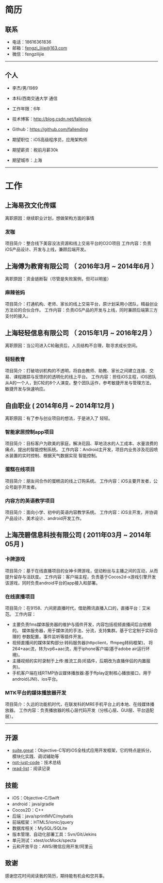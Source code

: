 # 简历

## 联系

- 电话：18616361836
- 邮箱：fengzi_lijie@163.com
- 微信：fengzilijie

---

## 个人

 - 李杰/男/1989
 - 本科/西南交通大学 通信
 - 工作年限：6年
 - 技术博客：http://blog.csdn.net/fallenink
 - Github：https://github.com/fallending

 - 期望职位：iOS高级程序员，应用架构师
 - 期望薪资：税前月薪30k
 - 期望城市：上海

---

# 工作

## 上海易孜文化传媒

离职原因：继续职业计划，想做架构方面的事情

### 发咖

项目简介：整合线下美容没法资源和线上交易平台的O2O项目
工作内容：负责iOS产品设计、开发与上线，兼顾后端开发。

## 上海傅为教育有限公司 （ 2016年3月 ~ 2014年6月 ）

离职原因：资金链断裂（尽管是失败案例，但可以明鉴）

### 麻辣爸妈

项目简介：打通机构、老师、家长的线上交易平台，原计划采用小团队，精益创业方法论的合伙合作。
工作内容：负责iOS产品的开发与上线，同时兼顾后端第三方支付的接入。

## 上海轻轻信息有限公司 （ 2015年1月 ~ 2016年2月 ）

离职原因：当公司进入C轮融资后，人员结构不合理，取寻求成长空间。

### 轻轻教育

项目简介：打破培训机构的不透明，将自由教师、助教、家长之间建立连接、交易、课程跟踪与反馈的的透明化的线上平台。
工作内容：担任iOS主程，iOS团队从A的一个人，到C轮的8个人演变。整个团队运作，参考敏捷开发与管理方法，敏捷开发与快速响应。


## 自由职业 ( 2014年6月 ~ 2014年12月 )

离职原因：有了参与创业项目的想法，于是进入了 轻轻。

### 智能家居控制app项目

项目简介：目标客户为欧美的家庭，解决花园、草地浇水的人工成本、水量浪费的痛点，提出的智能控制系统。
工作内容：Android主开发，项目内业务涉及花园喷水装置的实时控制、根据天气数据实现 智能控制。

### 蛋糕在线项目

项目简介：朋友间合作的蛋糕店的线上订购系统。
工作内容：iOS主要开发者，公众号副手开发者。

### 内容方的英语教学项目

项目简介：面向小学、初中的英语内容教学系统。
工作内容：iOS主开发，并协调产品设计、美术设计、android开发工作。

## 上海茂碧信息科技有限公司 ( 2011年03月 ~ 2014年05月 )

### 卡牌游戏

项目简介：基于在线直播项目的女神卡牌游戏，促动粉丝与主播之间的互动，从而提升留存与活跃度。
工作内容：客户端主程，负责基于Cocos2d-x游戏引擎开发该游戏，同时负责android平台的app接入和部署。

### 在线直播项目

项目简介：在9158、六间房直播时代，借助腾讯直播入口的，直播平台：艾米范。
工作内容：
  - 主要负责fms媒体服务器的维护与插件开发，内容包括视频直播间后台依赖的。
媒体服务器，用于媒体流的手法、分流，支持集群。基于它定制于实际合理的 参数配置，事件监听等插件开发。
  - 视频直播间的媒体架构部分:转码服务器(httpclient，ffmpeg转码框架)， 将264+aac流，转为vp6+aac流，用于iphone客户端(基于adobe air运行环 境)。
  - 主播视频的实时录制于上传:推流工具(IE插件，后期改为直播伴侣的内置服 务)。
  - 手机客户端在线RTMP协议媒体播放器:基于ffplay定制核心播放接口，用于 android(JNI)、ios平台。

### MTK平台的媒体播放器开发

项目简介：久远的功能机时代，在联发科的MRE手机平台上的本地、在线媒体播放器。
工作内容：负责播放器的核心层代码开发（分核心层、GUI层、平台适配层）。

---

## 开源

- [suite.great](https://github.com/BinaryArtists/suite.great)：Objective-C写的iOS全栈式应用开发框架，它的特点是拆分，模块化实践、调试辅助等
- [not-just-code](https://github.com/BinaryArtists/not-just-code)：技术总结
- [read-list](https://github.com/BinaryArtists/reading-list)：阅读记录

## 技能

- iOS：Objective-C/Swift
- android：java/gradle
- Cocos2D：C++
- 后端：java/sprintMVC/mybatis
- 前端框架：HTML5/ionic/jquery
- 数据库相关：MySQL/SQLite
- 版本管理、自动化部署工具：Svn/Git/Jekins
- 单元测试：xtest/ocMock/specta
- 云和开放平台：AWS/微信应用开发/阿里云

## 致谢

感谢您花时间阅读我的简历，期待能有机会和您共事。

